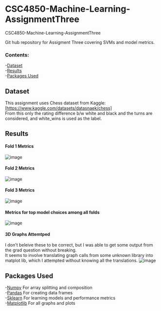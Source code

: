 # CSC4850-Machine-Learning-AssignmentThree
CSC4850-Machine-Learning-AssignmentThree

Git hub repository for Assigment Three covering SVMs and model metrics.

### Contents:
-[Dataset](#dataset)  
-[Results](#results)  
-[Packages Used](#packages-used)  

## Dataset
This assignment uses Chess dataset from Kaggle: [https://www.kaggle.com/datasets/datasnaek/chess]  
From this only the rating difference b/w white and black and the turns are considered, and white_wins is used as the label.


## Results
#### Fold 1 Metrics
![image](https://user-images.githubusercontent.com/60898339/229257904-eeb0766c-21d1-4c94-b64e-41235e695e23.png)
#### Fold 2 Metrics
![image](https://user-images.githubusercontent.com/60898339/229258787-cb5b6308-e104-4ad3-abbb-f5668c306b4b.png)
#### Fold 3 Metrics
![image](https://user-images.githubusercontent.com/60898339/229257890-3d1eb022-59f6-4084-942b-9f220bfdbbdc.png)

#### Metrics for top model choices among all folds
![image](https://user-images.githubusercontent.com/60898339/229257962-65d9c937-0248-4391-b2fa-db66f10d87c4.png)

#### 3D Graphs Attemtped
I don't beleive these to be correct, but I was able to get some output from the grad question without breaking.  
It seems to involve translating graph calls from some unknown library into matplot lib, which I attempted without knowing all the translations.
![image](https://user-images.githubusercontent.com/60898339/229261554-f535822d-066e-4717-888b-ddf6e04b02ca.png)

## Packages Used
-[Numpy](https://numpy.org/) For array splitting and composition  
-[Pandas](https://pandas.pydata.org/) For creating data frames  
-[Sklearn](https://scikit-learn.org/stable/index.html) For learning models and performance metrics  
-[Matplotlib](https://matplotlib.org/) For all graphs and plots  
